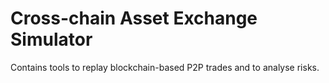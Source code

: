 # Cross-chain Asset Exchange Simulator

Contains tools to replay blockchain-based P2P trades and to analyse risks.